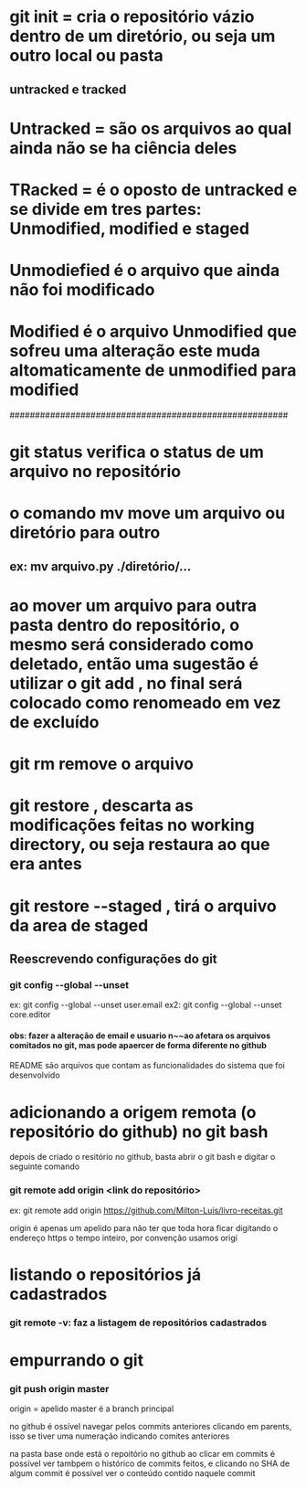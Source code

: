 # git init = cria o repositório vázio dentro de um diretório, ou seja um outro local ou pasta

## untracked e tracked

# Untracked = são os arquivos ao qual ainda não se ha ciência deles

# TRacked = é o oposto de untracked e se divide em tres partes: Unmodified, modified e staged

# Unmodiefied é o arquivo que ainda não foi modificado

# Modified é o arquivo Unmodified que sofreu uma alteração este muda altomaticamente de unmodified para modified

#######################################################

# git status verifica o status de um arquivo no repositório

# o comando mv move um arquivo ou diretório para outro
## ex: mv arquivo.py ./diretório/...

# ao mover um arquivo para outra pasta dentro do repositório, o mesmo será considerado como deletado, então uma sugestão é utilizar o git add <com o nome do arquivo> <e o nome da pasta>, no final será colocado como renomeado em vez de excluído

# git rm <arquivo> remove o arquivo

# git restore <arquivo>, descarta as modificações feitas no working directory, ou seja restaura ao que era antes

# git restore --staged <nome do arquivo>, tirá o arquivo da area de staged

## Reescrevendo configurações do git
### git config --global --unset <a propriedade do git a ser alterado>

ex: git config --global --unset user.email
ex2: git config --global --unset core.editor

#### obs: fazer a alteração de email e usuario n~~ao afetara os arquivos comitados no git, mas pode apaercer de forma diferente no github

README são arquivos que contam as funcionalidades do sistema que foi desenvolvido


# adicionando a origem remota (o repositório do github) no git bash

depois de criado o resitório no github, basta abrir o git bash e digitar o seguinte comando

### git remote add origin <link do repositório>
ex: git remote add origin https://github.com/Milton-Luis/livro-receitas.git

origin é apenas um apelido para não ter que toda hora ficar digitando o endereço https o tempo inteiro, por convenção usamos origi

# listando o repositórios já cadastrados
### git remote -v: faz a listagem de repositórios cadastrados

# empurrando o git

### git push origin master
origin = apelido
master é a branch principal


no github é ossível navegar pelos commits anteriores clicando em parents, isso se tiver uma numeração indicando comites anteriores

na pasta base onde está o repoitório no github ao clicar em commits é possível ver tambpem o histórico de commits feitos, e clicando no SHA de algum commit é possível ver o conteúdo contido naquele commit
